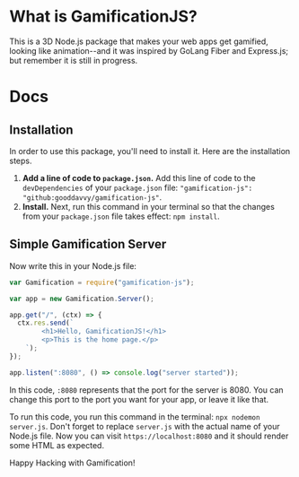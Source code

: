 # What is GamificationJS?

This is a 3D Node.js package that makes your web apps get gamified, looking like animation--and it was inspired by GoLang Fiber and Express.js; but remember it is still in progress.

# Docs

## Installation

In order to use this package, you'll need to install it. Here are the installation steps.

1. **Add a line of code to `package.json`.** Add this line of code to the `devDependencies` of your `package.json` file: `"gamification-js": "github:gooddavvy/gamification-js"`.
2. **Install.** Next, run this command in your terminal so that the changes from your `package.json` file takes effect: `npm install`.

## Simple Gamification Server

Now write this in your Node.js file:

```js
var Gamification = require("gamification-js");

var app = new Gamification.Server();

app.get("/", (ctx) => {
  ctx.res.send(`
        <h1>Hello, GamificationJS!</h1>
        <p>This is the home page.</p>
    `);
});

app.listen(":8080", () => console.log("server started"));
```

In this code, `:8080` represents that the port for the server is 8080. You can change this port to the port you want for your app, or leave it like that.

To run this code, you run this command in the terminal: `npx nodemon server.js`. Don't forget to replace `server.js` with the actual name of your Node.js file. Now you can visit `https://localhost:8080` and it should render some HTML as expected.

Happy Hacking with Gamification!
